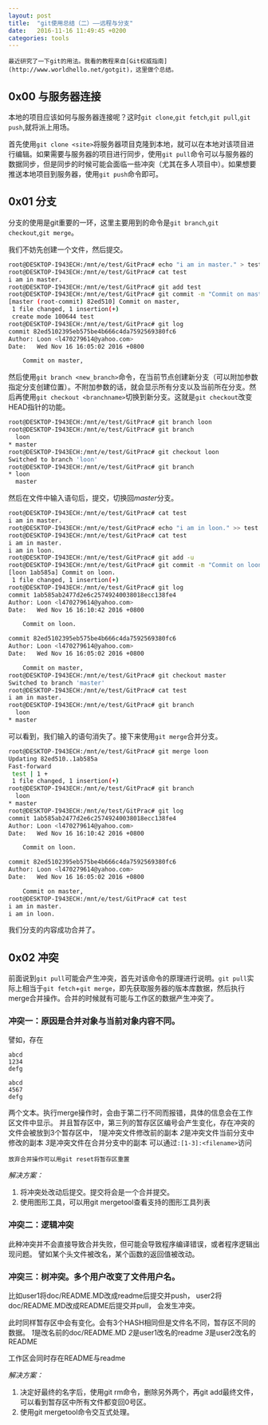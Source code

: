 ```yaml
---
layout: post
title:  "git使用总结（二）——远程与分支"
date:   2016-11-16 11:49:45 +0200
categories: tools
---
```

	最近研究了一下git的用法。我看的教程来自[Git权威指南](http://www.worldhello.net/gotgit)，这里做个总结。

## 0x00 与服务器连接

本地的项目应该如何与服务器连接呢？这时`git clone`,`git fetch`,`git pull`,`git push`,就将派上用场。

首先使用`git clone <site>`将服务器项目克隆到本地，就可以在本地对该项目进行编辑。如果需要与服务器的项目进行同步，使用`git pull`命令可以与服务器的数据同步，但是同步的时候可能会面临一些冲突（尤其在多人项目中）。如果想要推送本地项目到服务器，使用`git push`命令即可。

## 0x01 分支

分支的使用是git重要的一环，这里主要用到的命令是`git branch`,`git checkout`,`git merge`。

我们不妨先创建一个文件，然后提交。

``` bash
root@DESKTOP-I943ECH:/mnt/e/test/GitPrac# echo "i am in master." > test
root@DESKTOP-I943ECH:/mnt/e/test/GitPrac# cat test
i am in master.
root@DESKTOP-I943ECH:/mnt/e/test/GitPrac# git add test
root@DESKTOP-I943ECH:/mnt/e/test/GitPrac# git commit -m "Commit on master,"
[master (root-commit) 82ed510] Commit on master,
 1 file changed, 1 insertion(+)
 create mode 100644 test
root@DESKTOP-I943ECH:/mnt/e/test/GitPrac# git log
commit 82ed5102395eb575be4b666c4da7592569380fc6
Author: Loon <l470279614@yahoo.com>
Date:   Wed Nov 16 16:05:02 2016 +0800

    Commit on master,
```

然后使用`git branch <new_branch>`命令，在当前节点创建新分支（可以附加参数指定分支创建位置）。不附加参数的话，就会显示所有分支以及当前所在分支。然后再使用`git checkout <branchname>`切换到新分支。这就是`git checkout`改变HEAD指针的功能。

``` bash
root@DESKTOP-I943ECH:/mnt/e/test/GitPrac# git branch loon
root@DESKTOP-I943ECH:/mnt/e/test/GitPrac# git branch
  loon
* master
root@DESKTOP-I943ECH:/mnt/e/test/GitPrac# git checkout loon
Switched to branch 'loon'
root@DESKTOP-I943ECH:/mnt/e/test/GitPrac# git branch
* loon
  master
```

然后在文件中输入语句后，提交，切换回*master*分支。

``` bash
root@DESKTOP-I943ECH:/mnt/e/test/GitPrac# cat test
i am in master.
root@DESKTOP-I943ECH:/mnt/e/test/GitPrac# echo "i am in loon." >> test
root@DESKTOP-I943ECH:/mnt/e/test/GitPrac# cat test
i am in master.
i am in loon.
root@DESKTOP-I943ECH:/mnt/e/test/GitPrac# git add -u
root@DESKTOP-I943ECH:/mnt/e/test/GitPrac# git commit -m "Commit on loon."
[loon 1ab585a] Commit on loon.
 1 file changed, 1 insertion(+)
root@DESKTOP-I943ECH:/mnt/e/test/GitPrac# git log
commit 1ab585ab2477d2e6c25749240038018ecc138fe4
Author: Loon <l470279614@yahoo.com>
Date:   Wed Nov 16 16:10:42 2016 +0800

    Commit on loon.

commit 82ed5102395eb575be4b666c4da7592569380fc6
Author: Loon <l470279614@yahoo.com>
Date:   Wed Nov 16 16:05:02 2016 +0800

    Commit on master,
root@DESKTOP-I943ECH:/mnt/e/test/GitPrac# git checkout master
Switched to branch 'master'
root@DESKTOP-I943ECH:/mnt/e/test/GitPrac# cat test
i am in master.
root@DESKTOP-I943ECH:/mnt/e/test/GitPrac# git branch
  loon
* master
```

可以看到，我们输入的语句消失了。接下来使用`git merge`合并分支。

``` bash
root@DESKTOP-I943ECH:/mnt/e/test/GitPrac# git merge loon
Updating 82ed510..1ab585a
Fast-forward
 test | 1 +
 1 file changed, 1 insertion(+)
root@DESKTOP-I943ECH:/mnt/e/test/GitPrac# git branch
  loon
* master
root@DESKTOP-I943ECH:/mnt/e/test/GitPrac# git log
commit 1ab585ab2477d2e6c25749240038018ecc138fe4
Author: Loon <l470279614@yahoo.com>
Date:   Wed Nov 16 16:10:42 2016 +0800

    Commit on loon.

commit 82ed5102395eb575be4b666c4da7592569380fc6
Author: Loon <l470279614@yahoo.com>
Date:   Wed Nov 16 16:05:02 2016 +0800

    Commit on master,
root@DESKTOP-I943ECH:/mnt/e/test/GitPrac# cat test
i am in master.
i am in loon.
```

我们分支的内容成功合并了。


## 0x02 冲突

前面说到`git pull`可能会产生冲突，首先对该命令的原理进行说明。`git pull`实际上相当于`git fetch`+`git merge`，即先获取服务器的版本库数据，然后执行merge合并操作。合并的时候就有可能与工作区的数据产生冲突了。

### 冲突一：原因是合并对象与当前对象内容不同。

譬如，存在

```
abcd
1234
defg
```

```
abcd
4567
defg
```

两个文本。执行merge操作时，会由于第二行不同而报错，具体的信息会在工作区文件中显示。
并且暂存区中，第三列的暂存区区编号会产生变化，存在冲突的文件会被放到3个暂存区中，
*1*是冲突文件修改前的副本
*2*是冲突文件当前分支中修改的副本
*3*是冲突文件在合并分支中的副本
可以通过`:[1-3]:<filename>`访问

	放弃合并操作可以用git reset将暂存区重置

*解决方案：*

1. 将冲突处改动后提交。提交将会是一个合并提交。
2. 使用图形工具，可以用git mergetool查看支持的图形工具列表

### 冲突二：逻辑冲突

此种冲突并不会直接导致合并失败，但可能会导致程序编译错误，或者程序逻辑出现问题。
譬如某个头文件被改名，某个函数的返回值被改动。

### 冲突三：树冲突。多个用户改变了文件用户名。

比如user1将doc/README.MD改成readme后提交并push，
user2将doc/README.MD改成README后提交并pull，
会发生冲突。

此时同样暂存区中会有变化。会有3个HASH相同但是文件名不同，暂存区不同的数据。
*1*是改名前的doc/README.MD
*2*是user1改名的readme
*3*是user2改名的README

工作区会同时存在README与readme

*解决方案：*

1. 决定好最终的名字后，使用git  rm命令，删除另外两个，再git add最终文件，可以看到暂存区中所有文件都变回0号区。
2. 使用git mergetool命令交互式处理。
